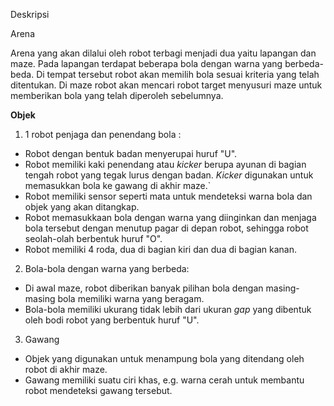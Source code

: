 Deskripsi

Arena

Arena yang akan dilalui oleh robot terbagi menjadi dua yaitu lapangan dan maze. Pada lapangan terdapat beberapa bola dengan warna yang berbeda-beda. Di tempat
tersebut robot akan memilih bola sesuai kriteria yang telah ditentukan. Di maze robot akan mencari robot target menyusuri maze untuk memberikan bola yang telah diperoleh
sebelumnya.

**Objek**

1. 1 robot penjaga dan penendang bola : 
*  Robot dengan bentuk badan menyerupai huruf "U". 
*  Robot memiliki kaki penendang atau *kicker* berupa ayunan di bagian tengah robot yang tegak lurus dengan badan. *Kicker* digunakan untuk memasukkan bola ke gawang di akhir maze.`
*  Robot memiliki sensor seperti mata untuk mendeteksi warna bola dan objek yang akan ditangkap.
*  Robot memasukkaan bola dengan warna yang diinginkan dan menjaga bola tersebut dengan menutup pagar di depan robot, sehingga robot seolah-olah berbentuk huruf "O".
*  Robot memiliki 4 roda, dua di bagian kiri dan dua di bagian kanan.


2. Bola-bola dengan warna yang berbeda:
*  Di awal maze, robot diberikan banyak pilihan bola dengan masing-masing bola memiliki warna yang beragam.
*  Bola-bola memiliki ukurang tidak lebih dari ukuran *gap* yang dibentuk oleh bodi robot yang berbentuk huruf "U".

3. Gawang
*  Objek yang digunakan untuk menampung bola yang ditendang oleh robot di akhir maze.
*  Gawang memiliki suatu ciri khas, e.g. warna cerah untuk membantu robot mendeteksi gawang tersebut.
